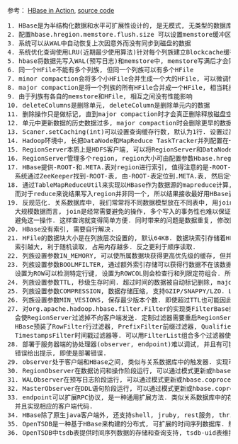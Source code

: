 参考：
  [HBase in Action](https://www.manning.com/books/hbase-in-action), 
  [source code](https://github.com/hbaseinaction)

<pre>
1. HBase是为半结构化数据和水平可扩展性设计的, 是无模式, 无类型的数据库
2. 配置hbase.hregion.memstore.flush.size 可以设置memstore缓冲区大小
3. 系统可以从WAL中自动恢复上次因意外而没有同步到磁盘的数据
4. 系统优化查询使用LRU(近期最少使用算法)针对每个列族建立Blockcache缓存区, 缓存访问频繁的数据
5. hbase将数据先写入WAL(预写日志)和memstore中, memstore写满后才会同步到磁盘生成HFile, 
6. 同一个HFile不能有多个列族, 但同一个列族可以有多个HFile
7. minor compaction会将多个小HFile合并生成一个大的HFile, 可以微调性能
8. major compaction是将一个列族的所有HFile合并成一个HFile, 相当耗费资源, 但是唯一释放磁盘的机会
9. 由于列族有各自的memstore和HFile, 相互之间没有性能影响
10. deleteColumns是删除单元, deleteColumn是删除单元内的数据
11. 删除操作只是做标记, 直到major compaction时才会真正删除释放磁盘空间
12. 单元中更新数据的历史数据过多, major compaction时会删除更早的数据
13. Scaner.setCaching(int)可以设置查询缓存行数, 默认为1行. 设置过高可能导致交互时间过长.
14. Hadoop环境中, 长把DataNode和MapReduce TaskTracker并列配置在一起, 尽量避免网络传输
15. RegionServer本质上是HDFS客户端, 可以将RegionServer和DataNode配置在一起, 以便数据访问
16. RegionServer管理多个region, region大小可由配置参数Hbase.hregion.max.filesize设定
17. HBase提供-ROOT-和.META.表对region进行索引, 值得注意的是-ROOT-表是不会被拆分为多个region的,
  系统通过ZeeKeeper找到-ROOT-表, 由-ROOT-表定位到.META.表, 然后定位到region
18. 通过TableMapReduceUtil来实现以HBase作为数据源的mapreduce计算, JobTracker会尽量围绕region安排map任务,
  而对于reduce来说结果写入region并非同一个, 所以结果接收最好用HBase表
19. 反规范化. 关系数据库中, 我们常常将不同数据模型放在不同表中, 用join完成模型之间的关系联结. 对于分布式的
  大规模数据而言, join是经常需要避免的操作, 多个写入的事务性也难以保证. 将关系组合写入某个模型中可以有效的
  避免这一操作. 这样查询就变得简单方便. 同时带来的问题是数据重复, 修改困难. 这种设计称为反规范化.
20. HBase没有索引, 需要自行解决. 
21. HFile的数据块大小是在列族层次设置的, 默认64KB. 数据块索引存储着HFile的起始位置. 数据块越小,
  索引越大, 利于随机读取, 占用内存越多. 反之更利于顺序读取.
22. 列族设置参数IN_MEMORY, 可以使所属数据块获得更高优先级的缓存, 但并不会获得比其他列族更高的额外保证.
23. 列族设置参数BOOLMFILTER, 通过额外索引存储可以获得行数据不在该数据块或未知的反向测试能力. 
  设置为ROW可以检测特定行键, 设置为ROWCOL则会检查行和列限定符组合. 所以ROW占用空间和开销都要小于ROWCOL.
24. 列族设置参数TTL, 秒级生存时间. 超过时间的数据被自动标记删除, major compaction时会删除早于TTL的数据. 
25. 列族设置参数COMPRESSION, 数据存储压缩, 支持GZIP/SNAPPY/LZO. LZO需自行安装库. 压缩只针对硬盘数据.
26. 列族设置参数MIN_VESIONS, 保存最少版本个数. 即使超过TTL也可能因此被保留下来.
27. 对org.apache.hadoop.hbase.filter.Filter的实现类FilterBase或其他实现类进行扩展. 返回true为过滤,
  会使RegionServer过滤掉不向客户端发送. 定制过滤器需要重启RegionServer来加载定制过的类或JAR包才可使用.
  HBase预装了RowFilter行过滤器, PrefixFilter前缀过滤器, QualifierFilter列限制名过滤器, ValueFilter值过滤器, 
  TimestampsFilter时间戳过滤器等. 可以用FilterList组合多个过滤器使用. 
28. 部署于服务器端的协处理器(observer, endpoint)难以调试, 并且有可能影响服务器运行. 服务器不会对协处理器的
  错误给出提示, 即使是部署错误.
29. observer处于客户端和HBase之间, 类似与关系数据库中的触发器. 实现可以继承BaseRegionObserver.
30. RegionObserver在数据访问和操作阶段运行, 可以通过模式更新或hbase.coprocessor.region.classes配置.
31. WALObserver在预写日志阶段运行, 可以通过模式更新或hbase.coprocessor.wal.classes配置.
32. MasterObserver在DDL语句阶段运行, 可以通过模式更新或hbase.coprocessor.master.classes配置.
33. endpoint可以扩展RPC协议, 是一种通用扩展方法. 类似关系数据库中的存储过程. 实现可以扩展CoprocessorProtocol,
  并且实现相应的客户端代码.
34. HBase除了原生java客户端外, 还支持shell, jruby, rest服务, thrift服务, asynchbase(java异步客户端)
35. OpenTSDB是一种基于HBase来构建的分布式, 可扩展的时间序列数据库. 解决了基础设施监控的问题.
36. OpenTSDB中tsdb表提供时间序列数据的存储和查询支持, tsdb-uid表维护一个全局唯一值索引.
</pre>
